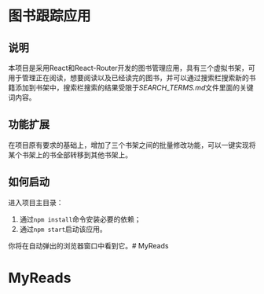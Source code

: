 # 图书跟踪应用

## 说明
本项目是采用React和React-Router开发的图书管理应用，具有三个虚拟书架，可用于管理正在阅读，想要阅读以及已经读完的图书，并可以通过搜索栏搜索新的书籍添加到书架中，搜索栏搜索的结果受限于*SEARCH_TERMS.md*文件里面的关键词内容。

## 功能扩展
在项目原有要求的基础上，增加了三个书架之间的批量修改功能，可以一键实现将某个书架上的书全部转移到其他书架上。

## 如何启动
进入项目主目录：

1. 通过`npm install`命令安装必要的依赖；
2. 通过`npm start`启动该应用。

你将在自动弹出的浏览器窗口中看到它。# MyReads
# MyReads
